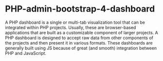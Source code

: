 # PHP-admin-bootstrap-4-dashboard
A PHP dashboard is a single or multi-tab visualization tool that can be integrated within PHP projects. Usually, these are browser-based applications that are built as a customizable component of larger projects. A PHP dashboard is designed to accept raw data from other components of the projects and then present it in various formats. These dashboards are generally built using JS because of great (and smooth) integration between PHP and JavaScript.
